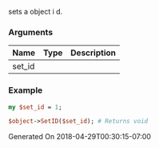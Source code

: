 sets a object i d.
### Arguments
**Name**|**Type**|**Description**
:---|:---|:---
set_id||

### Example

```perl
my $set_id = 1;

$object->SetID($set_id); # Returns void
```


Generated On 2018-04-29T00:30:15-07:00
